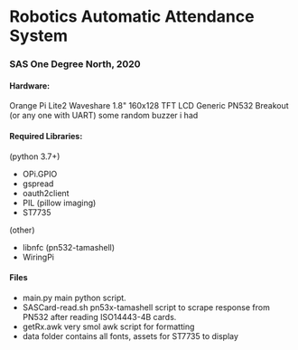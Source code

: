 # Robotics Automatic Attendance System
### SAS One Degree North, 2020

#### Hardware:
Orange Pi Lite2
Waveshare 1.8" 160x128 TFT LCD
Generic PN532 Breakout (or any one with UART)
some random buzzer i had

#### Required Libraries:
(python 3.7+)
- OPi.GPIO
- gspread
- oauth2client
- PIL (pillow imaging)
- ST7735

(other)
- libnfc (pn532-tamashell)
- WiringPi

#### Files
- main.py
main python script.
- SASCard-read.sh
pn53x-tamashell script to scrape response from PN532 after reading ISO14443-4B cards.
- getRx.awk
very smol awk script for formatting
- data folder
contains all fonts, assets for ST7735 to display

